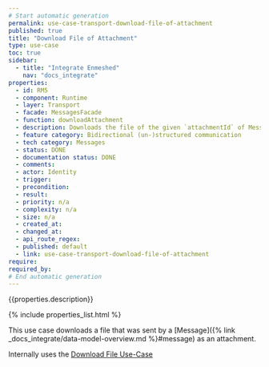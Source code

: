 ```yaml
---
# Start automatic generation
permalink: use-case-transport-download-file-of-attachment
published: true
title: "Download File of Attachment"
type: use-case
toc: true
sidebar:
  - title: "Integrate Enmeshed"
    nav: "docs_integrate"
properties:
  - id: RM5
  - component: Runtime
  - layer: Transport
  - facade: MessagesFacade
  - function: downloadAttachment
  - description: Downloads the file of the given `attachmentId` of Message with `messageId`.
  - feature category: Bidirectional (un-)structured communication
  - tech category: Messages
  - status: DONE
  - documentation status: DONE
  - comments:
  - actor: Identity
  - trigger:
  - precondition:
  - result:
  - priority: n/a
  - complexity: n/a
  - size: n/a
  - created_at:
  - changed_at:
  - api_route_regex:
  - published: default
  - link: use-case-transport-download-file-of-attachment
require:
required_by:
# End automatic generation
---
```


{{properties.description}}

{% include properties_list.html %}

This use case downloads a file that was sent by a [Message]({% link _docs_integrate/data-model-overview.md %}#message)
as an attachment.

Internally uses the [Download File Use-Case](/use-case-transport-download-file)

